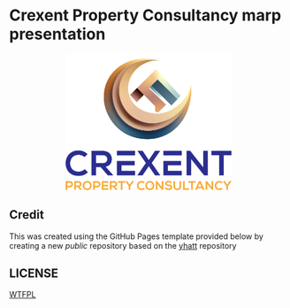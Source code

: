 # Crexent Property Consultancy marp presentation

<p align="center">
  <a href="assets/crexentpc.png"><img src="assets/crexentpc.png" width="300" /></a>
</p>

[marp]: https://marp.app/
[marp cli]: https://github.com/marp-team/marp-cli
[github pages]: https://pages.github.com/
[yhatt]: https://github.com/yhatt/marp-cli-example

## Credit

This was created using the GitHub Pages template provided below by creating a new _public_ repository based on the [yhatt] repository


## LICENSE

[WTFPL](/LICENSE)
